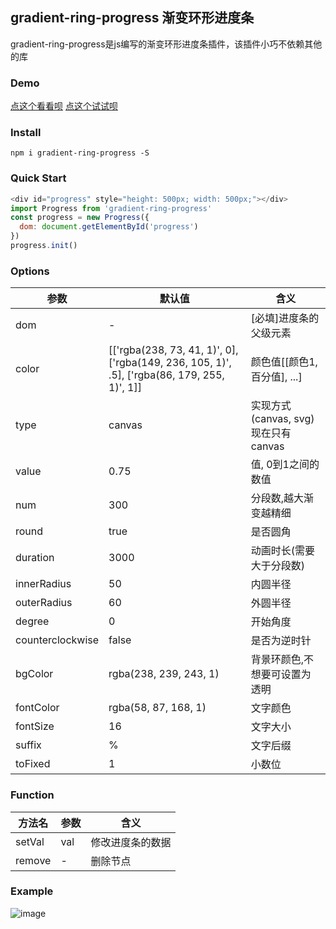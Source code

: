 ## gradient-ring-progress 渐变环形进度条

gradient-ring-progress是js编写的渐变环形进度条插件，该插件小巧不依赖其他的库
### Demo
[点这个看看呗](http://htmlpreview.github.io/?https://github.com/WindStormrage/gradient-ring-progress/blob/master/test.html)
[点这个试试呗](https://codepen.io/WindStormrage/pen/XWjZmNx)
### Install
```
npm i gradient-ring-progress -S
```
### Quick Start
``` JavaScript
<div id="progress" style="height: 500px; width: 500px;"></div>
import Progress from 'gradient-ring-progress'
const progress = new Progress({
  dom: document.getElementById('progress')
})
progress.init()
```
### Options

参数 | 默认值 | 含义
---|---|---
dom | - |[必填]进度条的父级元素
color | [['rgba(238, 73, 41, 1)', 0], ['rgba(149, 236, 105, 1)', .5], ['rgba(86, 179, 255, 1)', 1]] | 颜色值[[颜色1,百分值], ...] 
type | canvas | 实现方式(canvas, svg) 现在只有canvas
value | 0.75 | 值, 0到1之间的数值
num | 300 | 分段数,越大渐变越精细
round | true | 是否圆角
duration | 3000 | 动画时长(需要大于分段数)
innerRadius | 50 | 内圆半径
outerRadius | 60 | 外圆半径
degree | 0 | 开始角度
counterclockwise | false | 是否为逆时针
bgColor | rgba(238, 239, 243, 1) | 背景环颜色,不想要可设置为透明
fontColor | rgba(58, 87, 168, 1) | 文字颜色
fontSize | 16 | 文字大小
suffix | % | 文字后缀
toFixed | 1 | 小数位

### Function

方法名 | 参数 | 含义
---|---|---
setVal | val | 修改进度条的数据
remove | - | 删除节点

### Example
![image](https://i.postimg.cc/zvjJT8c7/progress.png)
